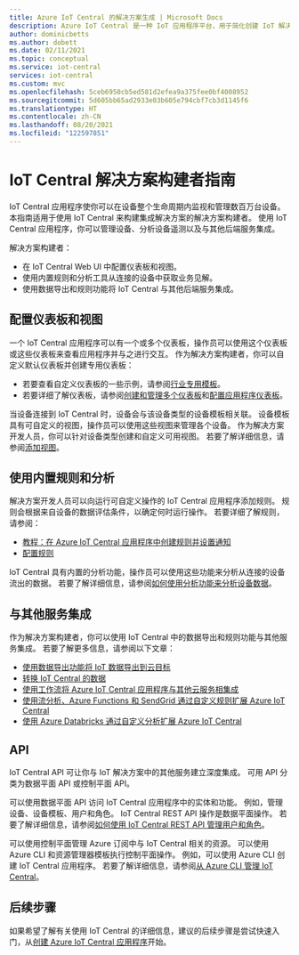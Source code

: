 ```yaml
---
title: Azure IoT Central 的解决方案生成 | Microsoft Docs
description: Azure IoT Central 是一种 IoT 应用程序平台，用于简化创建 IoT 解决方案。 本文概述如何使用 IoT Central 生成集成解决方案。
author: dominicbetts
ms.author: dobett
ms.date: 02/11/2021
ms.topic: conceptual
ms.service: iot-central
services: iot-central
ms.custom: mvc
ms.openlocfilehash: 5ceb6950cb5ed581d2efea9a375fee0bf4008952
ms.sourcegitcommit: 5d605bb65ad2933e03b605e794cbf7cb3d1145f6
ms.translationtype: HT
ms.contentlocale: zh-CN
ms.lasthandoff: 08/20/2021
ms.locfileid: "122597851"
---
```

# <a name="iot-central-solution-builder-guide"></a>IoT Central 解决方案构建者指南

IoT Central 应用程序使你可以在设备整个生命周期内监视和管理数百万台设备。 本指南适用于使用 IoT Central 来构建集成解决方案的解决方案构建者。 使用 IoT Central 应用程序，你可以管理设备、分析设备遥测以及与其他后端服务集成。

解决方案构建者：

- 在 IoT Central Web UI 中配置仪表板和视图。
- 使用内置规则和分析工具从连接的设备中获取业务见解。
- 使用数据导出和规则功能将 IoT Central 与其他后端服务集成。

## <a name="configure-dashboards-and-views"></a>配置仪表板和视图

一个 IoT Central 应用程序可以有一个或多个仪表板，操作员可以使用这个仪表板或这些仪表板来查看应用程序并与之进行交互。 作为解决方案构建者，你可以自定义默认仪表板并创建专用仪表板：

- 若要查看自定义仪表板的一些示例，请参阅[行业专用模板](concepts-app-templates.md#industry-focused-templates)。
- 若要详细了解仪表板，请参阅[创建和管理多个仪表板](howto-manage-dashboards.md)和[配置应用程序仪表板](howto-manage-dashboards.md)。

当设备连接到 IoT Central 时，设备会与该设备类型的设备模板相关联。 设备模板具有可自定义的视图，操作员可以使用这些视图来管理各个设备。 作为解决方案开发人员，你可以针对设备类型创建和自定义可用视图。 若要了解详细信息，请参阅[添加视图](howto-set-up-template.md#views)。

## <a name="use-built-in-rules-and-analytics"></a>使用内置规则和分析

解决方案开发人员可以向运行可自定义操作的 IoT Central 应用程序添加规则。 规则会根据来自设备的数据评估条件，以确定何时运行操作。 若要详细了解规则，请参阅：

- [教程：在 Azure IoT Central 应用程序中创建规则并设置通知](tutorial-create-telemetry-rules.md)
- [配置规则](howto-configure-rules.md)

IoT Central 具有内置的分析功能，操作员可以使用这些功能来分析从连接的设备流出的数据。 若要了解详细信息，请参阅[如何使用分析功能来分析设备数据](howto-create-analytics.md)。

## <a name="integrate-with-other-services"></a>与其他服务集成

作为解决方案构建者，你可以使用 IoT Central 中的数据导出和规则功能与其他服务集成。 若要了解更多信息，请参阅以下文章：

- [使用数据导出功能将 IoT 数据导出到云目标](howto-export-data.md)
- [转换 IoT Central 的数据](howto-transform-data.md)
- [使用工作流将 Azure IoT Central 应用程序与其他云服务相集成](howto-configure-rules-advanced.md)
- [使用流分析、Azure Functions 和 SendGrid 通过自定义规则扩展 Azure IoT Central](howto-create-custom-rules.md)
- [使用 Azure Databricks 通过自定义分析扩展 Azure IoT Central](howto-create-custom-analytics.md)

## <a name="apis"></a>API

IoT Central API 可让你与 IoT 解决方案中的其他服务建立深度集成。 可用 API 分类为数据平面 API 或控制平面 API。

可以使用数据平面 API 访问 IoT Central 应用程序中的实体和功能。 例如，管理设备、设备模板、用户和角色。 IoT Central REST API 操作是数据平面操作。 若要了解详细信息，请参阅[如何使用 IoT Central REST API 管理用户和角色](howto-manage-users-roles-with-rest-api.md)。

可以使用控制平面管理 Azure 订阅中与 IoT Central 相关的资源。 可以使用 Azure CLI 和资源管理器模板执行控制平面操作。 例如，可以使用 Azure CLI 创建 IoT Central 应用程序。 若要了解详细信息，请参阅[从 Azure CLI 管理 IoT Central](howto-manage-iot-central-from-cli.md)。

## <a name="next-steps"></a>后续步骤

如果希望了解有关使用 IoT Central 的详细信息，建议的后续步骤是尝试快速入门，从[创建 Azure IoT Central 应用程序](./quick-deploy-iot-central.md)开始。
